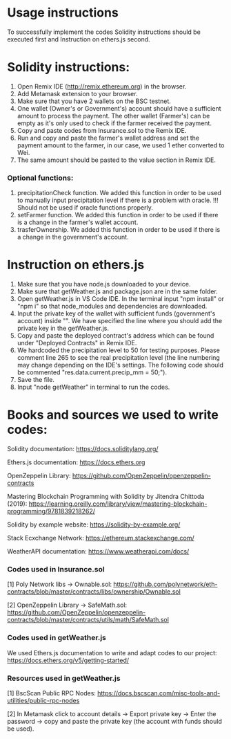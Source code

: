 # Usage instructions

To successfully implement the codes Solidity instructions should be executed first and Instruction on ethers.js second.

# Solidity instructions:

1. Open Remix IDE (http://remix.ethereum.org) in the browser.
2. Add Metamask extension to your browser.
3. Make sure that you have 2 wallets on the BSC testnet.
4. One wallet (Owner's or Government's) account should have a sufficient amount to process the payment. The other wallet (Farmer's) can be empty as it's only used to check if the farmer received the payment.
5. Copy and paste codes from Insurance.sol to the Remix IDE.
6. Run and copy and paste the farmer's wallet address and set the payment amount to the farmer, in our case, we used 1 ether converted to Wei.
7. The same amount should be pasted to the value section in Remix IDE.

### Optional functions:

1. precipitationCheck function. We added this function in order to be used to manually input precipitation level if there is a problem with oracle. !!! Should not be used if oracle functions properly.
2. setFarmer function. We added this function in order to be used if there is a change in the farmer's wallet account.
3. trasferOwnership. We added this function in order to be used if there is a change in the government's account.

# Instruction on ethers.js

1. Make sure that you have node.js downloaded to your device.
2. Make sure that getWeather.js and package.json are in the same folder.
3. Open getWeather.js in VS Code IDE. In the terminal input "npm install" or "npm i" so that node_modules and dependencies are downloaded.
4. Input the private key of the wallet with sufficient funds (government's account) inside "". We have specified the line where you should add the private key in the getWeather.js.
5. Copy and paste the deployed contract's address which can be found under "Deployed Contracts" in Remix IDE.
6. We hardcoded the precipitation level to 50 for testing purposes. Please comment line 265 to see the real precipitation level (the line numbering may change depending on the IDE's settings. The following code should be commented "res.data.current.precip_mm = 50;").
7. Save the file.
8. Input "node getWeather" in terminal to run the codes.

# Books and sources we used to write codes:

Solidity documentation:
https://docs.soliditylang.org/

Ethers.js documentation:
https://docs.ethers.org

OpenZeppelin Library:
https://github.com/OpenZeppelin/openzeppelin-contracts

Mastering Blockchain Programming with Solidity by Jitendra Chittoda (2019):
https://learning.oreilly.com/library/view/mastering-blockchain-programming/9781839218262/

Solidity by example website:
https://solidity-by-example.org/

Stack Ecxchange Network:
https://ethereum.stackexchange.com/

WeatherAPI documentation:
https://www.weatherapi.com/docs/

### Codes used in Insurance.sol

[1] Poly Network libs -> Ownable.sol:
https://github.com/polynetwork/eth-contracts/blob/master/contracts/libs/ownership/Ownable.sol

[2] OpenZeppelin Library -> SafeMath.sol:
https://github.com/OpenZeppelin/openzeppelin-contracts/blob/master/contracts/utils/math/SafeMath.sol

### Codes used in getWeather.js

We used Ethers.js documentation to write and adapt codes to our project:
https://docs.ethers.org/v5/getting-started/

### Resources used in getWeather.js

[1] BscScan Public RPC Nodes:
https://docs.bscscan.com/misc-tools-and-utilities/public-rpc-nodes

[2] In Metamask click to account details -> Export private key -> Enter the password -> copy and paste the private key (the account with funds should be used).
